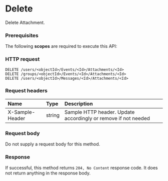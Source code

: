 # Delete

Delete Attachment.
### Prerequisites
The following **scopes** are required to execute this API: 
### HTTP request
<!-- { "blockType": "ignored" } -->
```http
DELETE /users/<objectId>/Events/<Id>/Attachments/<Id>
DELETE /groups/<objectId>/Events/<Id>/Attachments/<Id>
DELETE /users/<objectId>/Messages/<Id>/Attachments/<Id>

```
### Request headers
| Name       | Type | Description|
|:---------------|:--------|:----------|
| X-Sample-Header  | string  | Sample HTTP header. Update accordingly or remove if not needed|

### Request body
Do not supply a request body for this method.


### Response
If successful, this method returns `204, No Content` response code. It does not return anything in the response body.


<!-- uuid: aa44e580-ac8b-4071-a46a-6c8f586686f9
2015-10-19 09:07:20 UTC -->
<!-- {
  "type": "#page.annotation",
  "description": "Delete",
  "keywords": "",
  "section": "documentation",
  "tocPath": ""
}-->